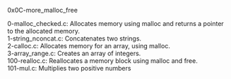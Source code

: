 0x0C-more_malloc_free

0-malloc_checked.c: Allocates memory using malloc and returns a pointer to the allocated memory.\
1-string_nconcat.c: Concatenates two strings.\
2-calloc.c: Allocates memory for an array, using malloc.\
3-array_range.c: Creates an array of integers.\
100-realloc.c: Reallocates a memory block using malloc and free.\
101-mul.c: Multiplies two positive numbers
